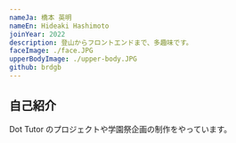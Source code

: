 ```yaml
---
nameJa: 橋本 英明
nameEn: Hideaki Hashimoto
joinYear: 2022
description: 登山からフロントエンドまで、多趣味です。
faceImage: ./face.JPG
upperBodyImage: ./upper-body.JPG
github: brdgb
---
```


## 自己紹介

Dot Tutor のプロジェクトや学園祭企画の制作をやっています。
